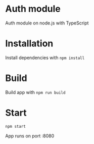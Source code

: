 # Auth module
Auth module on node.js with TypeScript

# Installation

Install dependencies with
`npm install`

# Build
Build app with
`npm run build`

# Start
`npm start`

App runs on port :8080
